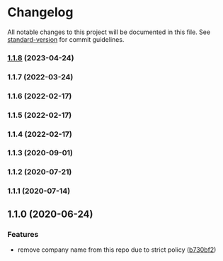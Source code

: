 # Changelog

All notable changes to this project will be documented in this file. See [standard-version](https://github.com/conventional-changelog/standard-version) for commit guidelines.

### [1.1.8](https://github.com/towry/qxjs-cli/compare/v1.1.7...v1.1.8) (2023-04-24)

### 1.1.7 (2022-03-24)

### 1.1.6 (2022-02-17)

### 1.1.5 (2022-02-17)

### 1.1.4 (2022-02-17)

### 1.1.3 (2020-09-01)

### 1.1.2 (2020-07-21)

### 1.1.1 (2020-07-14)

## 1.1.0 (2020-06-24)


### Features

* remove company name from this repo due to strict policy ([b730bf2](https://github.com/towry/qxjs-cli/commit/b730bf2))
